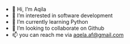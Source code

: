 - 👋 Hi, I’m Aqila
- 👀 I’m interested in software development
- 🌱 I’m currently learning Python
- 💞️ I’m looking to collaborate on Github
- 📫 you can reach me via aqela.af@gmail.com

<!---
Aqila-af/Aqila-af is a ✨ special ✨ repository because its `README.md` (this file) appears on your GitHub profile.
You can click the Preview link to take a look at your changes.
--->
